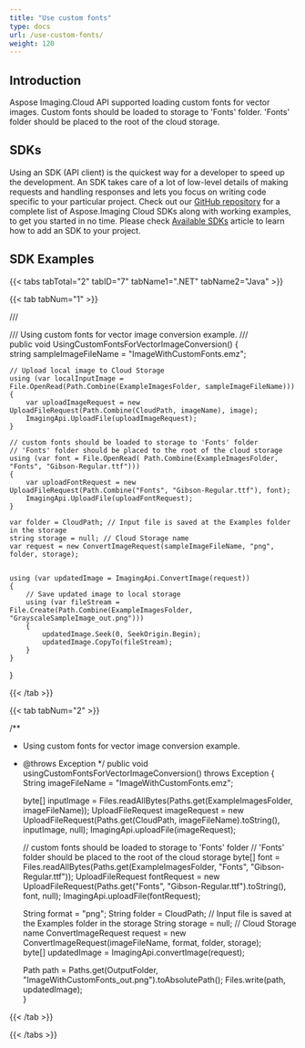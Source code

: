 ```yaml
---
title: "Use custom fonts"
type: docs
url: /use-custom-fonts/
weight: 120
---
```


## **Introduction**
Aspose Imaging.Cloud API supported loading custom fonts for vector images.
Custom fonts should be loaded to storage to 'Fonts' folder. 'Fonts' folder should be placed to the root of the cloud storage.

## **SDKs**
Using an SDK (API client) is the quickest way for a developer to speed up the development. An SDK takes care of a lot of low-level details of making requests and handling responses and lets you focus on writing code specific to your particular project. Check out our [GitHub repository](https://github.com/aspose-imaging-cloud) for a complete list of Aspose.Imaging Cloud SDKs along with working examples, to get you started in no time. Please check [Available SDKs](/available-sdks/) article to learn how to add an SDK to your project.
## **SDK Examples**

{{< tabs tabTotal="2" tabID="7" tabName1=".NET" tabName2="Java" >}}

{{< tab tabNum="1" >}}

/// <summary>
/// Using custom fonts for vector image conversion example.
/// </summary>
public void UsingCustomFontsForVectorImageConversion()
{	
	string sampleImageFileName = "ImageWithCustomFonts.emz";
	
	// Upload local image to Cloud Storage
	using (var localInputImage = File.OpenRead(Path.Combine(ExampleImagesFolder, sampleImageFileName)))
	{
		var uploadImageRequest = new UploadFileRequest(Path.Combine(CloudPath, imageName), image);
		ImagingApi.UploadFile(uploadImageRequest);
	}

	// custom fonts should be loaded to storage to 'Fonts' folder
	// 'Fonts' folder should be placed to the root of the cloud storage
	using (var font = File.OpenRead( Path.Combine(ExampleImagesFolder, "Fonts", "Gibson-Regular.ttf")))
	{
		var uploadFontRequest = new UploadFileRequest(Path.Combine("Fonts", "Gibson-Regular.ttf"), font);
		ImagingApi.UploadFile(uploadFontRequest);
	}

	var folder = CloudPath; // Input file is saved at the Examples folder in the storage
	string storage = null; // Cloud Storage name
	var request = new ConvertImageRequest(sampleImageFileName, "png", folder, storage);


	using (var updatedImage = ImagingApi.ConvertImage(request))
	{	
		// Save updated image to local storage
		using (var fileStream = File.Create(Path.Combine(ExampleImagesFolder, "GrayscaleSampleImage_out.png")))
		{
			updatedImage.Seek(0, SeekOrigin.Begin);
			updatedImage.CopyTo(fileStream);
		}
	}
}

{{< /tab >}}

{{< tab tabNum="2" >}}

/**
* Using custom fonts for vector image conversion example.
* @throws Exception 
*/
public void usingCustomFontsForVectorImageConversion() throws Exception
{
	String imageFileName = "ImageWithCustomFonts.emz";
	
	byte[] inputImage = Files.readAllBytes(Paths.get(ExampleImagesFolder, imageFileName));
	UploadFileRequest imageRequest = new UploadFileRequest(Paths.get(CloudPath, imageFileName).toString(), inputImage, null);
    ImagingApi.uploadFile(imageRequest);

	// custom fonts should be loaded to storage to 'Fonts' folder
	// 'Fonts' folder should be placed to the root of the cloud storage
	byte[] font = Files.readAllBytes(Paths.get(ExampleImagesFolder, "Fonts", "Gibson-Regular.ttf"));
	UploadFileRequest fontRequest = new UploadFileRequest(Paths.get("Fonts", "Gibson-Regular.ttf").toString(), font, null);
    ImagingApi.uploadFile(fontRequest);

	String format = "png";
	String folder = CloudPath; // Input file is saved at the Examples folder in the storage
	String storage = null; // Cloud Storage name
	ConvertImageRequest request = new ConvertImageRequest(imageFileName, format, folder, storage);	
	byte[] updatedImage = ImagingApi.convertImage(request);	
	
	Path path = Paths.get(OutputFolder, "ImageWithCustomFonts_out.png").toAbsolutePath();
    Files.write(path, updatedImage);	
}

{{< /tab >}}

{{< /tabs >}}